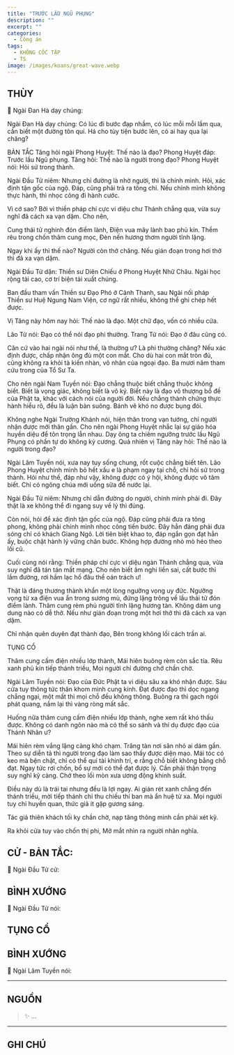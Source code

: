 ```yaml
---
title: "TRƯỚC LẦU NGŨ PHỤNG"
description: ""
excerpt: ""
categories:
  - Công án
tags:
  - KHÔNG CỐC TẬP
  - TS 
image: /images/koans/great-wave.webp
---
```


## THÙY

📢 Ngài Đan Hà dạy chúng:

Ngài Đan Hà dạy chúng: Có lúc đi bước đạp nhầm, có lúc mỗi mỗi lầm qua, cần biết một đường tôn quí. Há cho tùy tiện bước lên, có ai hay qua lại chăng?

BẢN TẮC
Tăng hỏi ngài Phong Huyệt: Thế nào là đạo?
Phong Huyệt đáp: Trước lầu Ngũ phụng.
Tăng hỏi: Thế nào là người trong đạo?
Phong Huyệt nói: Hỏi sứ trong thành.

Ngài Đầu Tử niêm: Nhưng chỉ đường là nhờ người, thì là chính mình. Hỏi, xác định tận gốc của ngộ. Đáp, cũng phải trả ra tông chỉ. Nếu chính mình không thực hành, thì nhọc công đi hành cước.

Vì cớ sao? Bởi vì thiền pháp chí cực vi diệu chư Thánh chẳng qua, vừa suy nghĩ đã cách xa vạn dặm. Cho nên,

Cung thái tử nghinh đón điềm lành,
Điện vua mây lành bao phủ kín.
Thềm rêu trong chốn thâm cung mọc,
Đèn nến hương thơm người tĩnh lặng.

Ngay khi ấy thì thế nào? Người còn thở chăng. Nếu gián đoạn trong hơi thở thì đã xa vạn dặm.

Ngài Đầu Tử dặn: Thiền sư Diên Chiếu ở Phong Huyệt Nhữ Châu. Ngài học rộng tài cao, cơ trí biện tài xuất chúng.

Ban đầu tham vấn Thiền sư Đạo Phó ở Cảnh Thanh, sau Ngài nối pháp Thiền sư Huệ Ngung Nam Viện, cơ ngữ rất nhiều, không thể ghi chép hết được.

Vị Tăng này hôm nay hỏi: Thế nào là đạo. Một chữ đạo, vốn có nhiều cửa.

Lão Tử nói: Đạo có thể nói đạo phi thường. Trang Tử nói: Đạo ở đâu cũng có.

Căn cứ vào hai ngài nói như thế, là thường ư? Là phi thường chăng? Nếu xác định được, chấp nhận ông đủ một con mắt. Cho dù hai con mắt tròn đủ, cũng không ra khỏi tà kiến nhàn, vô nhân của ngoại đạo. Ba mươi năm tham cứu trong của Tổ Sư Ta.

Cho nên ngài Nam Tuyền nói: Đạo chẳng thuộc biết chẳng thuộc không biết. Biết là vọng giác, không biết là vô ký. Biết này là đạo vô thượng bổ đề của Phật ta, khác với cách nói của người đời. Nếu chẳng thành chứng thực hành hiểu rõ, đều là luận bàn suông. Bánh vẽ khó no được bụng đói.

Không nghe Ngài Trường Khánh nói, hiện thân trong vạn tướng, chỉ người nhận được mới thân gần. Cho nên ngài Phong Huyệt nhắc lại sự giáo hóa huyền diệu để tôn trọng lẫn nhau. Dạy ông ta chiêm ngưỡng trước lầu Ngũ Phụng có phần tự do không kỷ cương. Quả nhiên vị Tăng này hỏi: Thế nào là người trong đạo?

Ngài Lâm Tuyền nói, xưa nay tuy sống chung, rốt cuộc chẳng biết tên. Lão Phong Huyệt chính mình bỏ hết xấu e là phạm ngay tại chỗ, chỉ hỏi sứ trong thành. Hỏi như thế, đáp như vậy, không được có ý hội, không được vô tâm biết. Chỉ có ngông chúa mới uống sữa để nước lại.

Ngài Đầu Tử niêm: Nhưng chỉ dẫn đường do người, chính mình phải đi. Đây thật là xe không thể đi ngang suy về lý thì đúng.

Còn nói, hỏi để xác định tận gốc của ngộ. Đáp cũng phải đưa ra tông phong, không phải chính mình nhọc công tiến bước. Đây hẳn đáng phải đưa sóng chỉ có khách Giang Ngô. Lời tiên biệt khao to, đáp ngắn gọn đạt hẳn ấy, buộc chặt hành lý vững chân bước. Không hợp đường nhò mò héo theo lối cũ.

Cuối cùng nói rằng: Thiền pháp chí cực vi diệu ngàn Thánh chẳng qua, vừa suy nghĩ đã tán tán mất mạng. Cho nên biết âm nghi liền sai, cất bước thì lầm đường, rơi hầm lạc hố đâu thể oán trách ư!

Thật là đáng thương thành khẩn một lòng ngưỡng vọng uy đức. Ngưỡng vọng từ xa điện vua ẩn trong sương mù, đứng lặng trông về lầu thái tử đón điềm lành. Thâm cung rèm phủ người tĩnh lặng hương tàn. Không dám ung dung nào có dễ thở. Nếu như gián đoạn trong một hơi thở thì đã cách xa vạn dặm.

Chỉ nhận quên duyên đạt thành đạo,
Bên trong không lối cách trần ai.

TỤNG CỔ

Thâm cung cấm điện nhiều lớp thành,
Mái hiên buông rèm còn sắc tía.
Rêu xanh phủ kín tiếp thánh triều,
Mọi người chỉ đường chớ chần chờ.

Ngài Lâm Tuyền nói: Đạo của Đức Phật ta vi diệu sâu xa khó nhận được. Sáu cửa tuy thông tức thân khom mình cung kính. Đạt được đạo thì dọc ngang chẳng ngại, một mất thì mọi chỗ đều không thông. Buông ra thì gạch ngói phát quang, nắm lại thì vàng ròng mất sắc.

Huống nữa thâm cung cấm điện nhiều lớp thành, nghe xem rất khó thấu được. Không có danh ngôn nào mà có thể so sánh và thí dụ được đạo của Thánh Nhân ư?

Mái hiên rèm vắng lặng càng khó chạm. Trăng tàn nơi sân nhỏ ai dám gần. Theo sự diễn tả thì người trong đạo làm sao thấy được diện mạo. Mái tóc có keo mà bện chặt, chỉ có thể quí tài khinh trí, e rằng chỗ biết không bằng chỗ đạt. Ngay tức rơi chốn, bổ sự mới có thể đạt được lý. Cần phải thận trọng suy nghĩ kỹ càng. Chớ theo lối mòn xưa ương động khinh suất.

Điều này dù là trái tai nhưng đều là lợi ngay. Ai gián rét xanh chẳng đến thánh triều, mời tiếp thánh chỉ thu chiếu thí ban mà ẩn huệ từ xa. Mọi người tuy chỉ huyền quan, thức giả ít gặp gương sáng.

Tác giả thiên khách tối ky chần chờ, nạp tăng thông minh cần phải xét kỹ.

Ra khỏi cửa tuy vào chốn thị phi,
Mở mắt nhìn ra người nhân nghĩa.

## CỬ - BẢN TẮC:

📢 Ngài Đầu Tử cử:

> 

## BÌNH XƯỚNG

📢 Ngài Đầu Tử nói:


## TỤNG CỔ

> 

## BÌNH XƯỚNG

📢 Ngài Lâm Tuyền nói:



<hr class="blog-rule" />

## NGUỒN

> ✨ ...

<hr class="blog-rule" />

## GHI CHÚ

[^1]: ⭐️ <a href="/masters/" target="_blank">🔗 TS </a>


